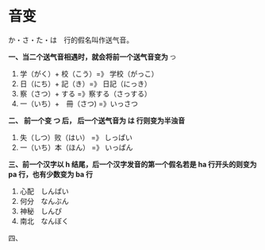 # 音变

か・さ・た・は　行的假名叫作送气音。



**一、当二个送气音相遇时，就会将前一个送气音变为** <code>つ</code>

1. 学（がく）+  校（こう）=》  学校（がっこ）
2. 日（にち）+ 記（き）=》 日記（にっき）
3. 察（さつ）+  する  =》察する（さっする）
4. 一（いち）+　冊（さつ) =》いっさつ



**二、 前一个变 つ 后， 后一个送气音为 は 行则变为半浊音**

1.  失（しつ）败（はい） =》 しっぱい
2. 一（いち）本（ほん） =》 いっぱん 



**三、前一个汉字以 h 结尾，后一个汉字发音的第一个假名若是 ha 行开头的则变为 pa 行，也有少数变为 ba 行**

1. 心配　しんぱい
2. 何分　なんぶん
3.  神秘　しんぴ
4.  南北　なんぼく



四、